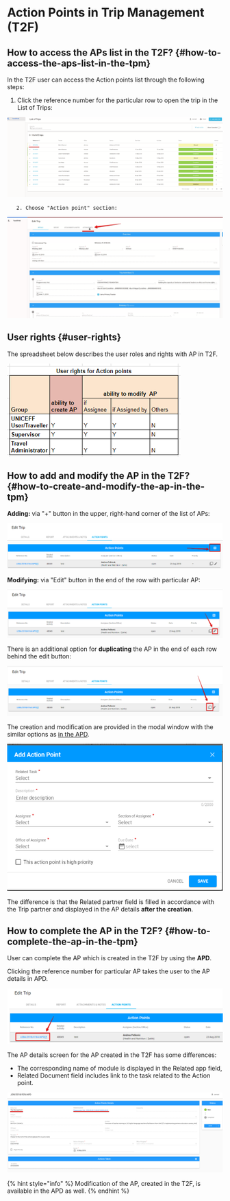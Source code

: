 # Action Points in Trip Management \(T2F\)

## **How to access the APs list in the T2F?** {#how-to-access-the-aps-list-in-the-tpm}

In the T2F user can access the Action points list through the following steps:

1. Click the reference number for the particular row to open the trip in the List of Trips:

![List of trips in T2F](../../.gitbook/assets/41.png)

       2. Choose "Action point" section:

![&quot;Edit Trip&quot; screen with the &quot;Action points&quot; section](../../.gitbook/assets/42.png)

## User rights {#user-rights}

The spreadsheet below describes the user roles and rights with AP in T2F.

![User rights with AP in T2F](../../.gitbook/assets/30%20%281%29.png)

## How to add and modify the AP in the T2F? {#how-to-create-and-modify-the-ap-in-the-tpm}

**Adding:**  via "+" button in the upper, right-hand corner of the list of APs:

![Add button](../../.gitbook/assets/50.png)

**Modifying:** via "Edit" button in the end of the row with particular AP:

![Edit button](../../.gitbook/assets/51.png)

There is an additional option for **duplicating** the AP in the end of each row behind the edit button:

![Duplicate button](../../.gitbook/assets/52.png)

The creation and modification are provided in the modal window with the similar options as [in the APD](https://new-company.gitbook.io/action-points-dashboard/~/drafts/-LJsEypD-Q6kFSj9_L1b/primary/product-end-user-documentation/action-points-screens-1/how-to-add-new-action-point).

![Add Action Point modal window in T2F](../../.gitbook/assets/22%20%281%29.png)

The difference is that the Related partner field is filled in accordance with the Trip partner and displayed in the AP details **after the creation**. 

## How to complete the AP in the T2F? {#how-to-complete-the-ap-in-the-tpm}

User can complete the AP which is created in the T2F  by using the **APD**. 

Clicking the reference number for particular AP takes the user to the AP details in APD.

![Reference number for AP in T2F](../../.gitbook/assets/63.png)

 The AP details screen for the AP created in the T2F has some differences:

* The corresponding name of module is displayed in the Related app field,
* Related Document field includes link to the task related to the Action point.

![APD: Action Point Details for AP created in T2F](../../.gitbook/assets/49.png)

{% hint style="info" %}
Modification of the AP, created in the T2F, is available in the APD as well.
{% endhint %}







